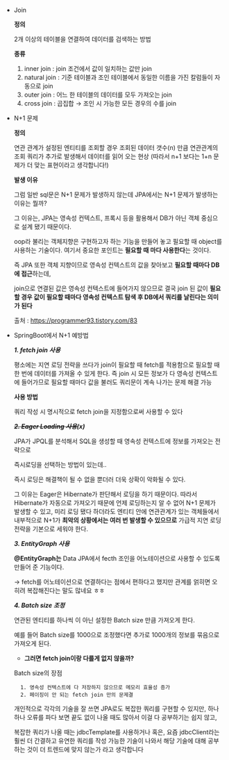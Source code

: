 - Join
    
    **정의**
  
    2개 이상의 테이블을 연결하여 데이터를 검색하는 방법
  
    
    **종류**
    
    1. inner join : join 조건에서 값이 일치하는 값만 join
    2. natural join : 기준 테이블과 조인 테이블에서 동일한 이름을 가진 칼럼들이 자동으로 join
    3. outer join : 어느 한 테이블의 데이터를 모두 가져오는 join
    4. cross join : 곱집합 → 조인 시 가능한 모든 경우의 수를 join
    
- N+1 문제
    
    **정의** 
    
    연관 관계가 설정된 엔티티를 조회할 경우 조회된 데이터 갯수(n) 만큼 연관관계의 조회 쿼리가 추가로 발생해서 데이터를 읽어 오는 현상 (따라서 n+1 보다는 1+n 문제가 더 맞는 표현이라고 생각합니다!)
    
    **발생 이유**
    
    그럼 일반 sql문은 N+1 문제가 발생하지 않는데 JPA에서는 N+1 문제가 발생하는 이유는 뭘까?
    
    그 이유는, JPA는 영속성 컨텍스트, 프록시 등을 활용해서 DB가 아닌 객체 중심으로 설계 됐기 때문이다.
    
    oop라 불리는 객체지향은 구현하고자 하는 기능을 만들어 놓고  필요할 때 object를 사용하는 기술이다. 여기서 중요한 포인트는 **필요할 때 마다 사용한다**는 것이다.
    
    즉 JPA 또한 객체 지향이므로 영속성 컨텍스트의 값을 찾아보고 **필요할 때마다 DB에 접근**하는데,
    
    join으로 연결된 값은 영속성 컨텍스트에 들어가지 않으므로 결국 join 된 값이 **필요할 경우 값이 필요할 때마다 영속성 컨텍스트 탐색 후 DB에서 쿼리를 날린다는 의미가 된다** 
    
    출처 : https://programmer93.tistory.com/83
    
- SpringBoot에서 N+1 예방법

    ***1. fetch join 사용***
    
    평소에는 지연 로딩 전략을 쓰다가 join이 필요할 때 fetch를 적용함으로 필요할 때 한 번에 데이터를 가져올 수 있게 한다. 즉 join 시 모든 정보가 다 영속성 컨텍스트에 들어가므로 필요할 때마다 값을 불러도 쿼리문이 계속 나가는 문제 해결 가능
    
    **사용 방법**
    
     쿼리 작성 시 명시적으로 fetch join을 지정함으로써 사용할 수 있다
    
    
    ***~~2. Eager Loading 사용~~(x)***
    
    JPA가 JPQL를 분석해서 SQL을 생성할 때 영속성 컨텍스트에 정보를 가져오는 전략으로 
    
    즉시로딩을 선택하는 방법이 있는데..
    
    즉시 로딩은 해결책이 될 수 없을 뿐더러 더욱 상확이 악화될 수 있다.
    
    그 이유는 Eager은 Hibernate가 판단해서 로딩을 하기 때문이다. 따라서 Hibernate가 자동으로 가져오기 때문에 언제 로딩하는지 알 수 없어 N+1 문제가 발생할 수 있고, 미리 로딩 됐다 하더라도 엔티티 안에 연관관계가 있는 객체들에서 내부적으로 N+1가 **최악의 상황에서는 여러 번 발생할 수 있으므로** 가급적 지연 로딩 전략을 기본으로 세워야 한다.
    
    ***3. EntityGraph 사용***
    
    **@EntityGraph는** Data JPA에서 fecth 조인을 어노테이션으로 사용할 수 있도록 만들어 준 기능이다.
    
    → fetch를 어노테이션으로 연결하다는 점에서 편하다고 했지만 관계를 얽히면 오히려 복잡해진다는 말도 많네요 ㅎㅎ
    
    ***4. Batch size 조정***
    
    연관된 엔티티를 하나씩 이 아닌 설정한 Batch size 만큼 가져오게 한다.
    
    예를 들어 Batch size를 1000으로 조정했다면 추가로 1000개의 정보를 묶음으로 가져오게 된다.
    
    - **그러면 fetch join이랑 다를게 없지 않을까?**
    
    Batch size의 장점
  
        1. 영속성 컨텍스트에 다 저장하지 않으므로 메모리 효율성 증가
        2. 페이징이 안 되는 fetch join 만의 문제결
    
    개인적으로 각각의 기술을 잘 쓰면 JPA로도 복잡한 쿼리를 구현할 수 있지만, 하나하나 오류를 파다 보면 끝도 없이 나올 때도 많아서 이걸 다 공부하기는 쉽지 않고,
    
    복잡한 쿼리가 나올 때는 jdbcTemplate를 사용하거나 혹은, 요즘 jdbcClient라는 훨씬 더 간결하고 유연한 쿼리를 작성 가능한 기술이 나와서 해당 기술에 대해 공부하는 것이 더 트렌드에 맞지 않는가 라고 생각합니다

